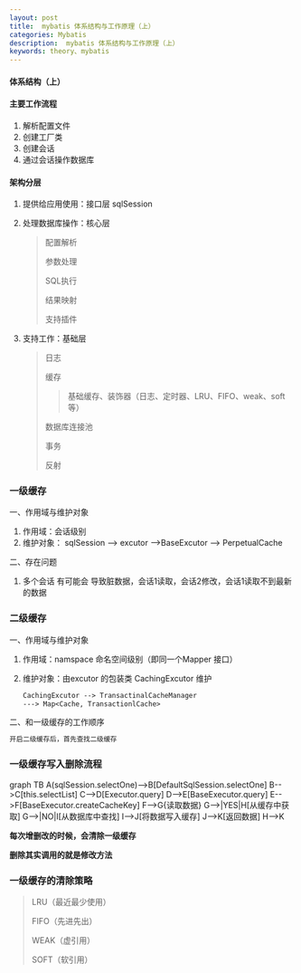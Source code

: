 ```yaml
---
layout: post
title:  mybatis 体系结构与工作原理（上） 
categories: Mybatis
description:  mybatis 体系结构与工作原理（上）
keywords: theory、mybatis
---
```


#### 体系结构（上）



#### 主要工作流程

1. 解析配置文件
2. 创建工厂类
3. 创建会话
4. 通过会话操作数据库

#### 架构分层

1. 提供给应用使用：接口层 sqlSession

2. 处理数据库操作：核心层 

   > 配置解析
   >
   > 参数处理
   >
   > SQL执行
   >
   > 结果映射
   >
   > 支持插件

3. 支持工作：基础层

   > 日志
   >
   > 缓存
   >
   > > 基础缓存、装饰器（日志、定时器、LRU、FIFO、weak、soft等）
   >
   > 数据库连接池
   >
   > 事务
   >
   > 反射

### 一级缓存

一、作用域与维护对象

1. 作用域：会话级别
2. 维护对象： sqlSession --> excutor -->BaseExcutor --> PerpetualCache 

二、存在问题

1. 多个会话 有可能会 导致脏数据，会话1读取，会话2修改，会话1读取不到最新的数据



### 二级缓存

一、作用域与维护对象

1. 作用域：namspace 命名空间级别（即同一个Mapper 接口）

2. 维护对象：由excutor 的包装类 CachingExcutor 维护

   ```txt
   CachingExcutor --> TransactinalCacheManager
   ---> Map<Cache, TransactionlCache>
   ```

二、和一级缓存的工作顺序

```txt
开启二级缓存后，首先查找二级缓存
```


### 一级缓存写入删除流程


<script src="/assets/js/mermaid.min.js"></script>
<div class="mermaid">
graph TB
A(sqlSession.selectOne)-->B[DefaultSqlSession.selectOne]
	B-->C[this.selectList]
	C-->D[Executor.query]
	D-->E[BaseExecutor.query]
	E-->F[BaseExecutor.createCacheKey]
	F-->G{读取数据}
	G-->|YES|H[从缓存中获取]
	G-->|NO|I[从数据库中查找]
	I-->J[将数据写入缓存]
	J-->K[返回数据]
	H-->K
</div>

**每次增删改的时候，会清除一级缓存**

**删除其实调用的就是修改方法**

### 一级缓存的清除策略

> LRU（最近最少使用）
>
> FIFO（先进先出）
>
> WEAK（虚引用）
>
> SOFT（软引用）
